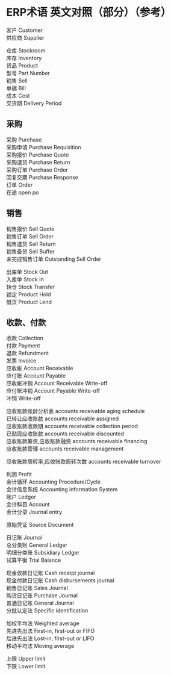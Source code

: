 # ERP术语 英文对照（部分）（参考）

客户 Customer  
供应商 Supplier  

仓库 Stockroom  
库存 Inventory  
货品 Product  
型号 Part Number  
销售 Sell  
单据 Bill  
成本 Cost  
交货期 Delivery Period  

## 采购

采购 Purchase  
采购申请 Purchase Requisition  
采购报价 Purchase Quote  
采购退货 Purchase Return  
采购订单 Purchase Order  
回复交期 Purchase Response  
订单 Order  
在途 open po  

## 销售

销售报价 Sell Quote  
销售订单 Sell Order  
销售退货 Sell Return  
销售备货 Sell Buffer  
未完成销售订单 Outstanding Sell Order

出库单 Stock Out  
入库单 Stock In  
转仓 Stock Transfer  
锁定 Product Hold  
借货 Product Lend  

## 收款、付款

收款 Collection  
付款 Payment  
退款 Refundment  
发票 Invoice  
应收帐 Account Receivable  
应付账 Account Payable  
应收帐冲销 Account Receivable Write-off  
应付账冲销 Account Payable Write-off  
冲销 Write-off  

应收账款账龄分析表 accounts receivable aging schedule  
已转让应收账款 accounts receivable assigned  
应收账款收款期 accounts receivable collection period  
已贴现应收账款 accounts receivable discounted  
应收账款筹资,应收账款融资 accounts receivable financing  
应收账款管理 accounts receivable management  

应收账款周转率,应收账款周转次数 accounts receivable turnover

利润 Profit  
会计循环 Accounting Procedure/Cycle  
会计信息系统 Accounting information System  
账户 Ledger  
会计科目 Account  
会计分录 Journal entry  

原始凭证 Source Document  

日记账 Journal  
总分类账 General Ledger  
明细分类账 Subsidiary Ledger  
试算平衡 Trial Balance  

现金收款日记账 Cash receipt journal  
现金付款日记账 Cash disbursements journal  
销售日记账 Sales Journal  
购货日记账 Purchase Journal  
普通日记账 General Journal  
分批认定法 Specific identification  

加权平均法 Weighted average  
先进先出法 First-in, first-out or FIFO  
后进先出法 Lost-in, first-out or LIFO  
移动平均法 Moving average  

上限 Upper limit  
下限 Lower limit  
